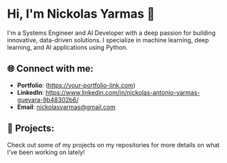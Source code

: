 # Hi, I'm Nickolas Yarmas 👋

I'm a Systems Engineer and AI Developer with a deep passion for building innovative, data-driven solutions. I specialize in machine learning, deep learning, and AI applications using Python.

## 🌐 Connect with me:
- **Portfolio**: (https://your-portfolio-link.com)
- **LinkedIn**: https://www.linkedin.com/in/nickolas-antonio-yarmas-guevara-9b48302b6/
- **Email**: nickolasyarmas@gmail.com

## 🚀 Projects:
Check out some of my projects on my repositories for more details on what I've been working on lately!
